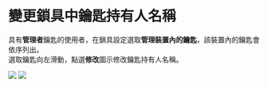 # 變更鎖具中鑰匙持有人名稱

具有**管理者**鑰匙的使用者，在鎖具設定選取**管理裝置內的鑰匙**，該裝置內的鑰匙會依序列出。  
選取鑰匙向左滑動，點選**修改**圖示修改鑰匙持有人名稱。

![](https://userstartw.files.wordpress.com/2019/06/screenshot_2019-06-21-09-59-14-375_com.userstar.phonekey.png) ![](https://userstartw.files.wordpress.com/2018/12/Screenshot_2018-12-25-15-54-04-911_com.userstar.phonekey.png)

